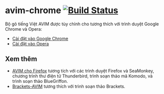 avim-chrome [![Build Status](https://travis-ci.org/kimkha/avim-chrome.svg?branch=master)](https://travis-ci.org/kimkha/avim-chrome)
===========

Bộ gõ tiếng Việt AVIM được tùy chỉnh cho tương thích với trình duyệt Google Chrome và Opera:

* [Cài đặt vào Google Chrome](https://chrome.google.com/webstore/detail/opgbbffpdglhkpglnlkiclakjlpiedoh)
* [Cài đặt vào Opera](https://addons.opera.com/extensions/details/avim-vietnamese-input-method/)

## Xem thêm

* [AVIM cho Firefox](http://avim.1ec5.org/) tương tích với các trình duyệt Firefox và SeaMonkey, chương trình thư điện tử Thunderbird, trình soạn thảo mã Komodo, và trình soạn thảo BlueGriffon.
* [Brackets-AVIM](https://github.com/baivong/brackets-avim) tương thích với trình soạn thảo Brackets.
